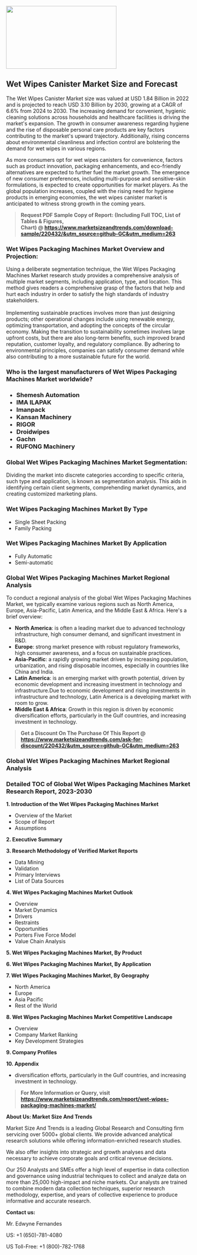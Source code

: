 <p><img class="alignnone size-medium wp-image-20088" src="https://ffe5etoiles.com/wp-content/uploads/2024/12/MST1-300x171.png" alt="" width="300" height="171" /></p><h2>Wet Wipes Canister Market Size and Forecast</h2><p>The Wet Wipes Canister Market size was valued at USD 1.84 Billion in 2022 and is projected to reach USD 3.10 Billion by 2030, growing at a CAGR of 6.6% from 2024 to 2030. The increasing demand for convenient, hygienic cleaning solutions across households and healthcare facilities is driving the market's expansion. The growth in consumer awareness regarding hygiene and the rise of disposable personal care products are key factors contributing to the market's upward trajectory. Additionally, rising concerns about environmental cleanliness and infection control are bolstering the demand for wet wipes in various regions.</p><p>As more consumers opt for wet wipes canisters for convenience, factors such as product innovation, packaging enhancements, and eco-friendly alternatives are expected to further fuel the market growth. The emergence of new consumer preferences, including multi-purpose and sensitive-skin formulations, is expected to create opportunities for market players. As the global population increases, coupled with the rising need for hygiene products in emerging economies, the wet wipes canister market is anticipated to witness strong growth in the coming years.</p></p><blockquote id="" class=""><strong>Request PDF Sample Copy of Report: (Including Full TOC, List of Tables &amp; Figures, Chart)&nbsp;@&nbsp;<strong><a href="https://www.marketsizeandtrends.com/download-sample/220432/&utm_source=github-GC&utm_medium=263" target="_blank">https://www.marketsizeandtrends.com/download-sample/220432/&utm_source=github-GC&utm_medium=263</a></strong></strong></blockquote><h3 id="" class="">Wet Wipes Packaging Machines Market&nbsp;Overview and Projection:</h3><p id="" class="">Using a deliberate segmentation technique, the Wet Wipes Packaging Machines Market research study provides a comprehensive analysis of multiple market segments, including application, type, and location. This method gives readers a comprehensive grasp of the factors that help and hurt each industry in order to satisfy the high standards of industry stakeholders. <br /> <br />Implementing sustainable practices involves more than just designing products; other operational changes include using renewable energy, optimizing transportation, and adopting the concepts of the circular economy. Making the transition to sustainability sometimes involves large upfront costs, but there are also long-term benefits, such improved brand reputation, customer loyalty, and regulatory compliance. By adhering to environmental principles, companies can satisfy consumer demand while also contributing to a more sustainable future for the world.</p><h3 id="" class="">Who is the largest manufacturers of&nbsp;Wet Wipes Packaging Machines Market worldwide?</h3><h3 class=""><p><ul><li>Shemesh Automation </li><li> IMA ILAPAK </li><li> Imanpack </li><li> Kansan Machinery </li><li> RIGOR </li><li> Droidwipes </li><li> Gachn </li><li> RUFONG Machinery</li></ul></p></h3><h3 id="" class="">Global&nbsp;Wet Wipes Packaging Machines Market Segmentation:</h3><p id="" class="">Dividing the market into discrete categories according to specific criteria, such type and application, is known as segmentation analysis. This aids in identifying certain client segments, comprehending market dynamics, and creating customized marketing plans.</p><h3 id="" class="">Wet Wipes Packaging Machines Market&nbsp;By Type</h3><p><p><ul><li>Single Sheet Packing</li><li> Family Packing</p></li></ul></p></p><h3 id="" class="">Wet Wipes Packaging Machines Market&nbsp;By Application</h3><p class=""><p><ul><li>Fully Automatic</li><li> Semi-automatic</li></ul></p></p><h3 id="" class="">Global Wet Wipes Packaging Machines Market Regional Analysis</h3><p id="" class="">To conduct a regional analysis of the global Wet Wipes Packaging Machines Market, we typically examine various regions such as North America, Europe, Asia-Pacific, Latin America, and the Middle East &amp; Africa. Here's a brief overview:</p><ul><li><strong>North America</strong>: is often a leading market due to advanced technology infrastructure, high consumer demand, and significant investment in R&amp;D.</li><li><strong>Europe</strong>: strong market presence with robust regulatory frameworks, high consumer awareness, and a focus on sustainable practices.</li><li><strong>Asia-Pacific</strong>: a rapidly growing market driven by increasing population, urbanization, and rising disposable incomes, especially in countries like China and India.</li><li><strong>Latin America</strong>: is an emerging market with growth potential, driven by economic development and increasing investment in technology and infrastructure.Due to economic development and rising investments in infrastructure and technology, Latin America is a developing market with room to grow.</li><li><strong>Middle East &amp; Africa</strong>: Growth in this region is driven by economic diversification efforts, particularly in the Gulf countries, and increasing investment in technology.</li></ul><blockquote id="" class=""><strong>Get a Discount On The Purchase Of This Report @ <strong><a href="https://www.marketsizeandtrends.com/ask-for-discount/220432/&utm_source=github-GC&utm_medium=263" target="_blank">https://www.marketsizeandtrends.com/ask-for-discount/220432/&utm_source=github-GC&utm_medium=263</a></strong></strong></blockquote><h3 id="" class="">Global Wet Wipes Packaging Machines Market Regional Analysis</h3><h3 id="" class="">Detailed TOC of Global Wet Wipes Packaging Machines Market Research Report, 2023-2030</h3><p id="" class=""><strong>1. Introduction of the Wet Wipes Packaging Machines Market</strong></p><ul><li>Overview of the Market</li><li>Scope of Report</li><li>Assumptions</li></ul><p id="" class=""><strong>2. Executive Summary</strong></p><p id="" class=""><strong>3. Research Methodology of Verified Market Reports</strong></p><ul><li>Data Mining</li><li>Validation</li><li>Primary Interviews</li><li>List of Data Sources</li></ul><p id="" class=""><strong>4. Wet Wipes Packaging Machines Market Outlook</strong></p><ul><li>Overview</li><li>Market Dynamics</li><li>Drivers</li><li>Restraints</li><li>Opportunities</li><li>Porters Five Force Model</li><li>Value Chain Analysis</li></ul><p id="" class=""><strong>5. Wet Wipes Packaging Machines Market, By Product</strong></p><p id="" class=""><strong>6. Wet Wipes Packaging Machines Market, By Application</strong></p><p id="" class=""><strong>7. Wet Wipes Packaging Machines Market, By Geography</strong></p><ul><li>North America</li><li>Europe</li><li>Asia Pacific</li><li>Rest of the World</li></ul><p id="" class=""><strong>8. Wet Wipes Packaging Machines Market Competitive Landscape</strong></p><ul><li>Overview</li><li>Company Market Ranking</li><li>Key Development Strategies</li></ul><p id="" class=""><strong>9. Company Profiles</strong></p><p id="" class=""><strong>10. Appendix</strong></p><ul><li>diversification efforts, particularly in the Gulf countries, and increasing investment in technology.</li></ul><blockquote id="" class=""><strong>For More Information or Query, visit <strong><strong><a href="https://www.marketsizeandtrends.com/report/wet-wipes-packaging-machines-market/" target="_blank">https://www.marketsizeandtrends.com/report/wet-wipes-packaging-machines-market/</a></strong></strong></strong></blockquote><p id="" class=""><strong>About Us: Market Size And Trends</strong></p><p id="" class="">Market Size And Trends is a leading Global Research and Consulting firm servicing over 5000+ global clients. We provide advanced analytical research solutions while offering information-enriched research studies.</p><p id="" class="">We also offer insights into strategic and growth analyses and data necessary to achieve corporate goals and critical revenue decisions.</p><p id="" class="">Our 250 Analysts and SMEs offer a high level of expertise in data collection and governance using industrial techniques to collect and analyze data on more than 25,000 high-impact and niche markets. Our analysts are trained to combine modern data collection techniques, superior research methodology, expertise, and years of collective experience to produce informative and accurate research.</p><p id="" class=""><strong>Contact us:</strong></p><p id="" class="">Mr. Edwyne Fernandes</p><p id="" class="">US: +1 (650)-781-4080</p><p id="" class="">US Toll-Free: +1 (800)-782-1768</p>
